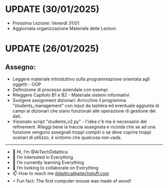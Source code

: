 # UPDATE (30/01/2025)
- Prossima Lezione: Venerdì 31/01
- Aggiornata organizzazione Materiale delle Lezioni.

# UPDATE (26/01/2025)
## Assegno:
- Leggere materiale introduttivo sulla programmazione orientata agli oggetti - OOP
- Definizione di processo aziendale con esempi.
- Rileggere Capitolo B1 e B2 - Materiale sistemi informativi
- Svolgere assignment dizionari: Arricchire il programma "students_management" con input da tastiera ed eventuale aggiunta di campi ai dizionari che siano funzionali alle operazione di gestione dei dati.
- Visionato script "students_v2.py" - l'idea c'è ma è necessario del refinement. Rileggi bene la traccia assegnata e ricorda che se ad una funzione vengono assegnati troppi compiti o se deve coprire troppi scenari di utilizzo, è sintomo che qualcosa non vada.
---


- 👋 Hi, I’m @AiTechDidattica
- 👀 I’m interested in Everything
- 🌱 I’m currently learning Everything
- 💞️ I’m looking to collaborate on Everything
- 📫 How to reach me didattica@aitechstuff.com
- ⚡ Fun fact: The first computer mouse was made of wood!

<!---
AiTechDidattica/AiTechDidattica is a ✨ special ✨ repository because its `README.md` (this file) appears on your GitHub profile.
You can click the Preview link to take a look at your changes.
--->

